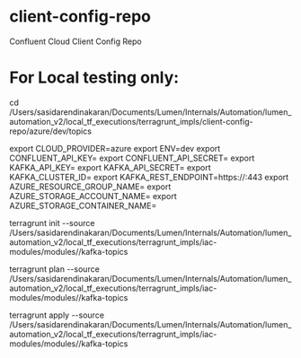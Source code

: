 # client-config-repo
Confluent Cloud Client Config Repo


# For Local testing only:


cd /Users/sasidarendinakaran/Documents/Lumen/Internals/Automation/lumen_automation_v2/local_tf_executions/terragrunt_impls/client-config-repo/azure/dev/topics


export CLOUD_PROVIDER=azure
export ENV=dev
export CONFLUENT_API_KEY=<CC API Key>
export CONFLUENT_API_SECRET=<CC API Secret>
export KAFKA_API_KEY=<Kafka API Key>
export KAFKA_API_SECRET=<Kafka API Secret>
export KAFKA_CLUSTER_ID=<Kafka Cluster ID>
export KAFKA_REST_ENDPOINT=https://<DNS>:443
export AZURE_RESOURCE_GROUP_NAME=<Azure RG>
export AZURE_STORAGE_ACCOUNT_NAME=<Azure Storage Account>
export AZURE_STORAGE_CONTAINER_NAME=<Azure Container name>

terragrunt init --source /Users/sasidarendinakaran/Documents/Lumen/Internals/Automation/lumen_automation_v2/local_tf_executions/terragrunt_impls/iac-modules/modules//kafka-topics

terragrunt plan --source /Users/sasidarendinakaran/Documents/Lumen/Internals/Automation/lumen_automation_v2/local_tf_executions/terragrunt_impls/iac-modules/modules//kafka-topics

terragrunt apply --source /Users/sasidarendinakaran/Documents/Lumen/Internals/Automation/lumen_automation_v2/local_tf_executions/terragrunt_impls/iac-modules/modules//kafka-topics